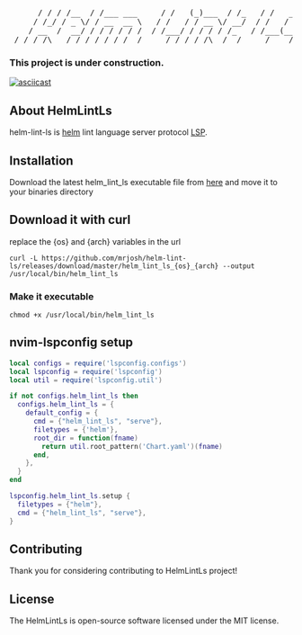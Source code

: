 <pre align="center">
      / / / /__  / /___ ___     / /   (_)___  / /_   / /   _____
     / /_/ / _ \/ / __  __ \   / /   / / __ \/ __/  / /   / ___/
    / __  /  __/ / / / / / /  / /___/ / / / / /_   / /___(__  ) 
 /_/ /_/\___/_/_/ /_/ /_/  /_____/_/_/ /_/\__/  /_____/____/
</pre>
### This project is under construction.
[![asciicast](https://asciinema.org/a/485522.svg)](https://asciinema.org/a/485522)

## About HelmLintLs
helm-lint-ls is [helm](https://github.com/helm/helm) lint language server protocol [LSP](https://microsoft.github.io/language-server-protocol/).

## Installation
Download the latest helm_lint_ls executable file from [here](https://github.com/mrjosh/helm-lint-ls/releases/latest) and move it to your binaries directory 

## Download it with curl
replace the {os} and {arch} variables in the url
```console
curl -L https://github.com/mrjosh/helm-lint-ls/releases/download/master/helm_lint_ls_{os}_{arch} --output /usr/local/bin/helm_lint_ls
```
### Make it executable
```console
chmod +x /usr/local/bin/helm_lint_ls
```

## nvim-lspconfig setup
```lua
local configs = require('lspconfig.configs')
local lspconfig = require('lspconfig')
local util = require('lspconfig.util')

if not configs.helm_lint_ls then
  configs.helm_lint_ls = {
    default_config = {
      cmd = {"helm_lint_ls", "serve"},
      filetypes = {'helm'},
      root_dir = function(fname)
        return util.root_pattern('Chart.yaml')(fname)
      end,
    },
  }
end

lspconfig.helm_lint_ls.setup {
  filetypes = {"helm"},
  cmd = {"helm_lint_ls", "serve"},
}
```

## Contributing
Thank you for considering contributing to HelmLintLs project!

## License
The HelmLintLs is open-source software licensed under the MIT license.

